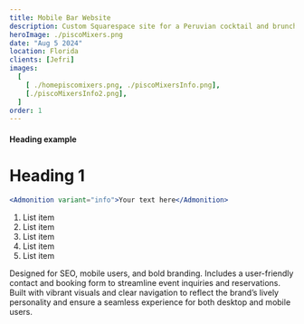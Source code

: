 ```yaml
---
title: Mobile Bar Website
description: Custom Squarespace site for a Peruvian cocktail and brunch brand.
heroImage: ./piscoMixers.png
date: "Aug 5 2024"
location: Florida
clients: [Jefri]
images:
  [
    [ ./homepiscomixers.png, ./piscoMixersInfo.png],
    [./piscoMixersInfo2.png],
  ]
order: 1
---
```



#### Heading example

# Heading 1


```jsx
<Admonition variant="info">Your text here</Admonition>
```

1. List item
2. List item
3. List item
4. List item
5. List item


Designed for SEO, mobile users, and bold branding. Includes a user-friendly contact and booking form to streamline event inquiries and reservations. Built with vibrant visuals and clear navigation to reflect the brand’s lively personality and ensure a seamless experience for both desktop and mobile users.